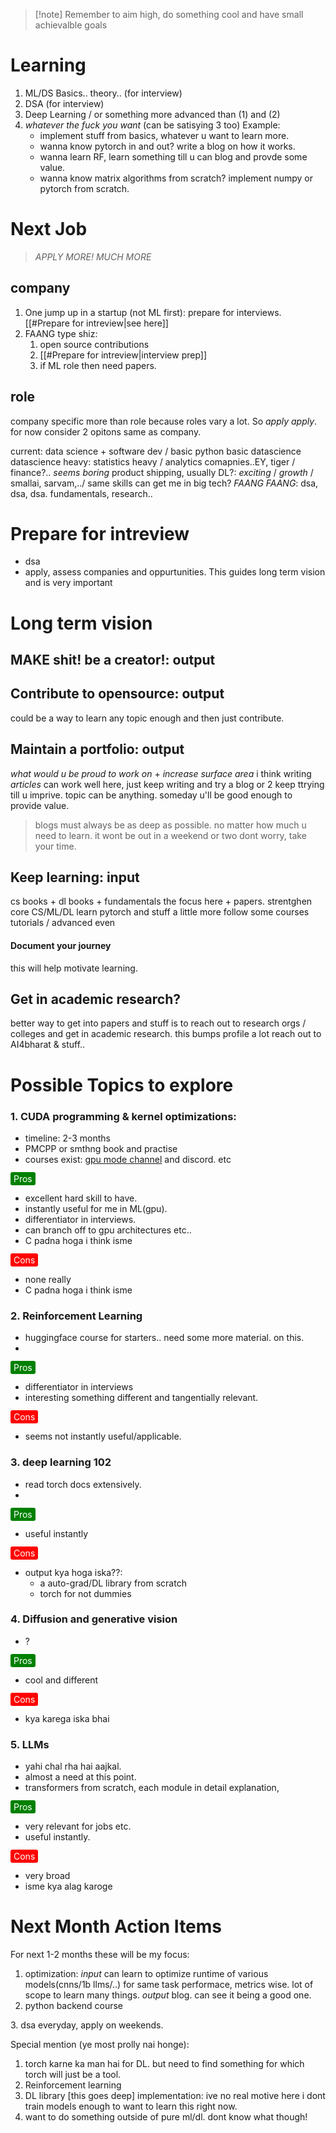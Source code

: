 

> [!note] Remember to aim high, do something cool and have small achievalble goals

# Learning

1. ML/DS Basics.. theory.. (for interview)
2. DSA (for interview)
3. Deep Learning / or something more advanced than (1) and (2)
4. *whatever the fuck you want* (can be satisying 3 too)
	 Example:
	- implement stuff from basics, whatever u want to learn more.
	- wanna know pytorch in and out? write a blog on how it works. 
	- wanna learn RF, learn something till u can blog and provde some value. 
	- wanna know matrix algorithms from scratch? implement numpy or pytorch from scratch.

# Next Job

> *APPLY MORE! MUCH MORE*
## company

1. One jump up in a startup (not ML first): prepare for interviews. [[#Prepare for intreview|see here]] 
2. FAANG type shiz: 
	1. open source contributions
	2. [[#Prepare for intreview|interview prep]]
	3. if ML role then need papers.
## role

company specific more than role because roles vary a lot. So *apply apply*.
for now consider 2 opitons same as company.

current: data science + software dev / basic python basic datascience
datascience heavy: statistics heavy / analytics comapnies..EY, tiger / finance?.. *seems boring*
product shipping, usually DL?: *exciting* / *growth* / smallai, sarvam,../ same skills can get me in big tech? *FAANG*
*FAANG*: dsa, dsa, dsa. fundamentals, research..

# Prepare for intreview

- dsa
- apply, assess companies and oppurtunities. This guides long term vision and is very important

# Long term vision 

## MAKE shit! be a creator!: output


## Contribute to opensource: output 
could be a way to learn any topic enough and then just contribute.

## Maintain a portfolio: output
*what would u be proud to work on* + *increase surface area* i think writing *articles* can work well here, just keep writing and try a blog or 2 keep ttrying till u imprive. topic can be anything. someday u'll be good enough to provide value. 
   > blogs must always be as deep as possible. no matter how much u need to learn. it wont be out in a weekend or two dont worry, take your time.

## Keep learning: input
cs books + dl books + fundamentals the focus here + papers.
strentghen core CS/ML/DL learn pytorch and stuff a little more follow some courses tutorials / advanced even
#### Document your journey
this will help motivate learning.
## Get in academic research?
better way to get into papers and stuff is to reach out to research orgs / colleges and get in academic research. this bumps profile a lot reach out to AI4bharat & stuff..


# Possible Topics to explore

### 1. CUDA programming & kernel optimizations: 

- timeline: 2-3 months
- PMCPP or smthng book and practise
- courses exist: [gpu mode channel](https://www.youtube.com/@GPUMODE/videos) and discord. etc
 
 
<span style="background-color: green; color: white; padding: 2px 5px; border-radius: 3px;">Pros</span>
- excellent hard skill to have.
- instantly useful for me in ML(gpu).
- differentiator in interviews.
- can branch off to gpu architectures etc..
- C padna hoga i think isme

<span style="background-color: red; color: white; padding: 2px 5px; border-radius: 3px;">Cons</span>
- none really
- C padna hoga i think isme

### 2. Reinforcement Learning

- huggingface course for starters.. need some more material. on this.
- 

<span style="background-color: green; color: white; padding: 2px 5px; border-radius: 3px;">Pros</span>
- differentiator in interviews
- interesting something different and tangentially relevant.

<span style="background-color: red; color: white; padding: 2px 5px; border-radius: 3px;">Cons</span>
- seems not instantly useful/applicable.

### 3. deep learning 102

- read torch docs extensively.
- 

<span style="background-color: green; color: white; padding: 2px 5px; border-radius: 3px;">Pros</span>
- useful instantly

<span style="background-color: red; color: white; padding: 2px 5px; border-radius: 3px;">Cons</span>
- output kya hoga iska??: 
	- a auto-grad/DL library from scratch
	- torch for not dummies

### 4. Diffusion and generative vision

- ?

<span style="background-color: green; color: white; padding: 2px 5px; border-radius: 3px;">Pros</span>
- cool and different

<span style="background-color: red; color: white; padding: 2px 5px; border-radius: 3px;">Cons</span>
- kya karega iska bhai

### 5. LLMs

- yahi chal rha hai aajkal.
- almost a need at this point.
- transformers from scratch, each module in detail explanation, 

<span style="background-color: green; color: white; padding: 2px 5px; border-radius: 3px;">Pros</span>
- very relevant for jobs etc.
- useful instantly.

<span style="background-color: red; color: white; padding: 2px 5px; border-radius: 3px;">Cons</span>
- very broad
- isme kya alag karoge
# Next Month Action Items

For next 1-2 months these will be my focus:

1. optimization: 
   *input*
   can learn to optimize runtime of various models(cnns/1b llms/..) for same task performace, metrics wise. lot of scope to learn many things.
   *output*
   blog. can see it being a good one.
2. python backend course<span style="color:rgb(185, 231, 136)">
</span>
3. dsa everyday, apply on weekends.

Special mention (ye most prolly nai honge):
1. torch karne ka man hai for DL. but need to find something for which torch will just be a tool. 
2. Reinforcement learning
3. DL library [this goes deep] implementation: ive no real motive here i dont train models enough to want to learn this right now.
4. want to do something outside of pure ml/dl. dont know what though!